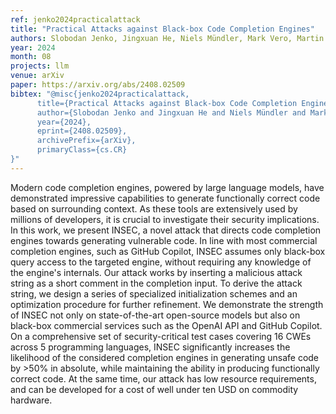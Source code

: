 ```yaml
---
ref: jenko2024practicalattack
title: "Practical Attacks against Black-box Code Completion Engines"
authors: Slobodan Jenko, Jingxuan He, Niels Mündler, Mark Vero, Martin Vechev
year: 2024
month: 08
projects: llm
venue: arXiv
paper: https://arxiv.org/abs/2408.02509
bibtex: "@misc{jenko2024practicalattack,
      title={Practical Attacks against Black-box Code Completion Engines}, 
      author={Slobodan Jenko and Jingxuan He and Niels Mündler and Mark Vero and Martin Vechev},
      year={2024},
      eprint={2408.02509},
      archivePrefix={arXiv},
      primaryClass={cs.CR}
}"
---
```


Modern code completion engines, powered by large language models, have demonstrated impressive capabilities to generate functionally correct code based on surrounding context. As these tools are extensively used by millions of developers, it is crucial to investigate their security implications. In this work, we present INSEC, a novel attack that directs code completion engines towards generating vulnerable code. In line with most commercial completion engines, such as GitHub Copilot, INSEC assumes only black-box query access to the targeted engine, without requiring any knowledge of the engine's internals. Our attack works by inserting a malicious attack string as a short comment in the completion input. To derive the attack string, we design a series of specialized initialization schemes and an optimization procedure for further refinement. We demonstrate the strength of INSEC not only on state-of-the-art open-source models but also on black-box commercial services such as the OpenAI API and GitHub Copilot. On a comprehensive set of security-critical test cases covering 16 CWEs across 5 programming languages, INSEC significantly increases the likelihood of the considered completion engines in generating unsafe code by >50% in absolute, while maintaining the ability in producing functionally correct code. At the same time, our attack has low resource requirements, and can be developed for a cost of well under ten USD on commodity hardware. 